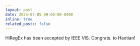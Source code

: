 ```yaml
---
layout: post
date: 2024-07-05 00:00:00-0400
inline: true
related_posts: false
---
```


HiRegEx has been accepted by IEEE VIS. Congrats. to Haotian!